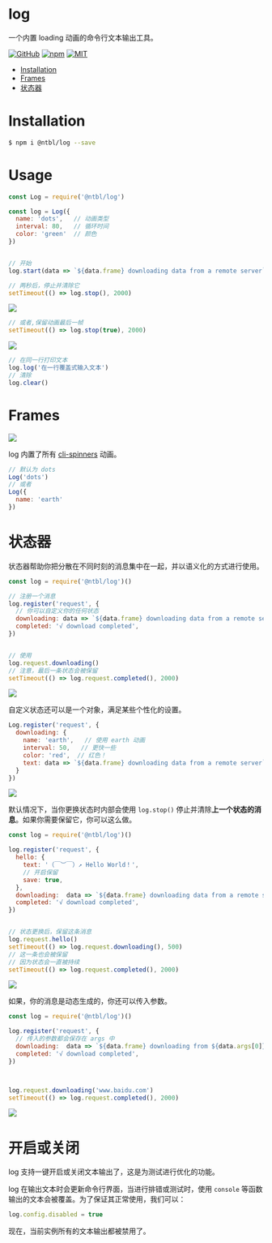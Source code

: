 # log

一个内置 loading 动画的命令行文本输出工具。

[![GitHub](https://img.shields.io/badge/GitHub-yeshimei-green.svg)](https://github.com/yeshimei/ntbl-log.git) [![npm](https://img.shields.io/npm/v/@ntbl/log.svg)](https://www.npmjs.com/package/@ntbl/log) [![MIT](https://img.shields.io/npm/l/express.svg)](https://github.com/yeshimei/ntbl-log.git)

- [Installation](#Installation)
- [Frames](#Frames)
- [状态器](#状态器)

# Installation

```bash
$ npm i @ntbl/log --save
```

# Usage

```js
const Log = require('@ntbl/log')

const log = Log({
  name: 'dots',   // 动画类型
  interval: 80,   // 循环时间
  color: 'green'  // 颜色
})


// 开始
log.start(data => `${data.frame} downloading data from a remote server`)

// 两秒后，停止并清除它
setTimeout(() => log.stop(), 2000)
```


![](https://yeshimei.oss-cn-beijing.aliyuncs.com/20200531044104.gif)

```js
// 或者,保留动画最后一帧
setTimeout(() => log.stop(true), 2000)
```

![](https://yeshimei.oss-cn-beijing.aliyuncs.com/20200531044125.gif)


```js
// 在同一行打印文本
log.log('在一行覆盖式输入文本')
// 清除
log.clear()
```

# Frames


![](https://yeshimei.oss-cn-beijing.aliyuncs.com/20200531050832.svg)


log 内置了所有 [cli-spinners](https://github.com/sindresorhus/cli-spinners) 动画。

```js
// 默认为 dots
Log('dots')
// 或者
Log({
  name: 'earth'
})
```

# 状态器

状态器帮助你把分散在不同时刻的消息集中在一起，并以语义化的方式进行使用。

```js
const log = require('@ntbl/log')()

// 注册一个消息
log.register('request', {
  // 你可以自定义你的任何状态
  downloading: data => `${data.frame} downloading data from a remote server`,
  completed: '√ download completed',
})


// 使用
log.request.downloading()
// 注意，最后一条状态会被保留
setTimeout(() => log.request.completed(), 2000)
```

![](https://yeshimei.oss-cn-beijing.aliyuncs.com/20200531044116.gif)


自定义状态还可以是一个对象，满足某些个性化的设置。

```js
Log.register('request', {
  downloading: {
    name: 'earth',   // 使用 earth 动画
    interval: 50,   // 更快一些
    color: 'red',  // 红色！
    text: data => `${data.frame} downloading data from a remote server`
  }
})
```

![](https://yeshimei.oss-cn-beijing.aliyuncs.com/20200531044138.gif)


默认情况下，当你更换状态时内部会使用 `log.stop()`  停止并清除**上一个状态的消息**。如果你需要保留它，你可以这么做。

```js
const log = require('@ntbl/log')()

log.register('request', {
  hello: {
    text: '（￣︶￣）↗ Hello World！',
    // 开启保留
    save: true,
  },
  downloading:  data => `${data.frame} downloading data from a remote server`,
  completed: '√ download completed',
})


// 状态更换后，保留这条消息
log.request.hello()
setTimeout(() => log.request.downloading(), 500)
// 这一条也会被保留
// 因为状态会一直被持续
setTimeout(() => log.request.completed(), 2000)
```

![](https://yeshimei.oss-cn-beijing.aliyuncs.com/20200531044042.gif)


如果，你的消息是动态生成的，你还可以传入参数。

```js
const log = require('@ntbl/log')()

log.register('request', {
  // 传入的参数都会保存在 args 中
  downloading:  data => `${data.frame} downloading from ${data.args[0]} data from a remote server`,
  completed: '√ download completed',
})



log.request.downloading('www.baidu.com')
setTimeout(() => log.request.completed(), 2000)
```

![](https://yeshimei.oss-cn-beijing.aliyuncs.com/20200531044132.gif)


# 开启或关闭

log 支持一键开启或关闭文本输出了，这是为测试进行优化的功能。

log 在输出文本时会更新命令行界面，当进行排错或测试时，使用 `console` 等函数输出的文本会被覆盖。为了保证其正常使用，我们可以：

```js
log.config.disabled = true
```

现在，当前实例所有的文本输出都被禁用了。